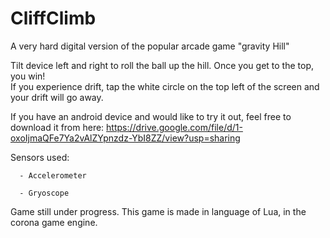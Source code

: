 # CliffClimb
A very hard digital version of the popular arcade game "gravity Hill"

  Tilt device left and right to roll the ball up the hill. Once you get to the top, you win!<br />
  If you experience drift, tap the white circle on the top left of the screen and your drift will go away.
  
  If you have an android device and would like to try it out, feel free to download it from here:
  https://drive.google.com/file/d/1-oxoIjmaQFe7Ya2vAlZYpnzdz-YbI8ZZ/view?usp=sharing
  
  Sensors used:
  
      - Accelerometer
      
      - Gryoscope
 
Game still under progress.
This game is made in language of Lua, in the corona game engine.

